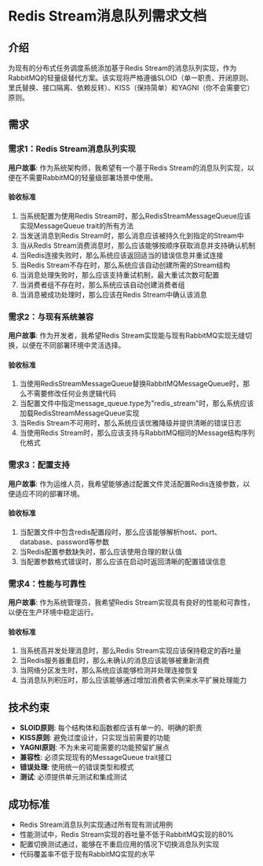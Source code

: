 # Redis Stream消息队列需求文档

## 介绍

为现有的分布式任务调度系统添加基于Redis Stream的消息队列实现，作为RabbitMQ的轻量级替代方案。该实现将严格遵循SLOID（单一职责、开闭原则、里氏替换、接口隔离、依赖反转）、KISS（保持简单）和YAGNI（你不会需要它）原则。

## 需求

### 需求1：Redis Stream消息队列实现

**用户故事**: 作为系统架构师，我希望有一个基于Redis Stream的消息队列实现，以便在不需要RabbitMQ的轻量级部署场景中使用。

#### 验收标准

1. 当系统配置为使用Redis Stream时，那么RedisStreamMessageQueue应该实现MessageQueue trait的所有方法
2. 当发送消息到Redis Stream时，那么消息应该被持久化到指定的Stream中
3. 当从Redis Stream消费消息时，那么应该能够按顺序获取消息并支持确认机制
4. 当Redis连接失败时，那么系统应该返回适当的错误信息并重试连接
5. 当Redis Stream不存在时，那么系统应该自动创建所需的Stream结构
6. 当消息处理失败时，那么应该支持重试机制，最大重试次数可配置
7. 当消费者组不存在时，那么系统应该自动创建消费者组
8. 当消息被成功处理时，那么应该在Redis Stream中确认该消息

### 需求2：与现有系统兼容

**用户故事**: 作为开发者，我希望Redis Stream实现能与现有RabbitMQ实现无缝切换，以便在不同部署环境中灵活选择。

#### 验收标准

1. 当使用RedisStreamMessageQueue替换RabbitMQMessageQueue时，那么不需要修改任何业务逻辑代码
2. 当配置文件中指定message_queue.type为"redis_stream"时，那么系统应该加载RedisStreamMessageQueue实现
3. 当Redis Stream不可用时，那么系统应该优雅降级并提供清晰的错误日志
4. 当使用Redis Stream时，那么应该支持与RabbitMQ相同的Message结构序列化格式

### 需求3：配置支持

**用户故事**: 作为运维人员，我希望能够通过配置文件灵活配置Redis连接参数，以便适应不同的部署环境。

#### 验收标准

1. 当配置文件中包含redis配置段时，那么应该能够解析host、port、database、password等参数
2. 当Redis配置参数缺失时，那么应该使用合理的默认值
3. 当配置参数格式错误时，那么应该在启动时返回清晰的配置错误信息

### 需求4：性能与可靠性

**用户故事**: 作为系统管理员，我希望Redis Stream实现具有良好的性能和可靠性，以便在生产环境中稳定运行。

#### 验收标准

1. 当系统高并发处理消息时，那么Redis Stream实现应该保持稳定的吞吐量
2. 当Redis服务器重启时，那么未确认的消息应该能够被重新消费
3. 当网络分区发生时，那么系统应该能够检测并处理连接恢复
4. 当消息队列积压时，那么应该能够通过增加消费者实例来水平扩展处理能力

## 技术约束

- **SLOID原则**: 每个结构体和函数都应该有单一的、明确的职责
- **KISS原则**: 避免过度设计，只实现当前需要的功能
- **YAGNI原则**: 不为未来可能需要的功能预留扩展点
- **兼容性**: 必须实现现有的MessageQueue trait接口
- **错误处理**: 使用统一的错误类型和模式
- **测试**: 必须提供单元测试和集成测试

## 成功标准

- Redis Stream消息队列实现通过所有现有测试用例
- 性能测试中，Redis Stream实现的吞吐量不低于RabbitMQ实现的80%
- 配置切换测试通过，能够在不重启应用的情况下切换消息队列实现
- 代码覆盖率不低于现有RabbitMQ实现的水平
